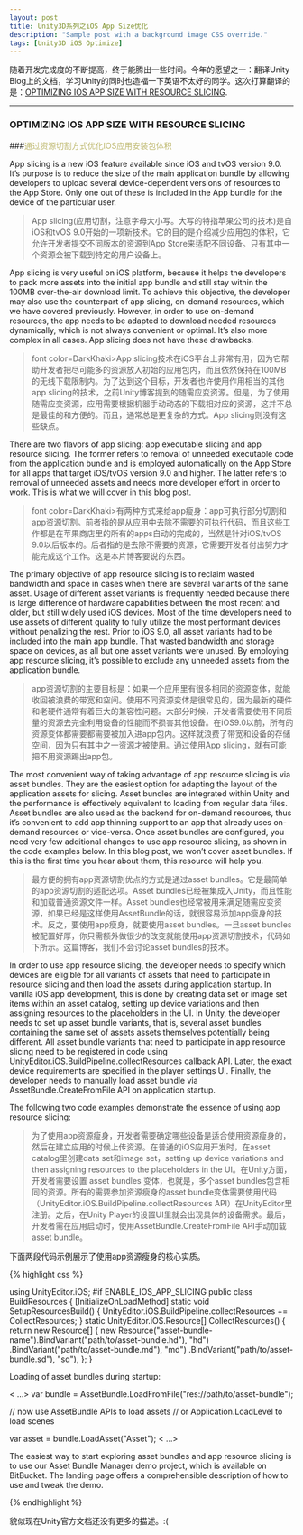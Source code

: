```yaml
---
layout: post
title: Unity3D系列之iOS App Size优化
description: "Sample post with a background image CSS override."
tags: [Unity3D iOS Optimize]
---
```

随着开发完成度的不断提高，终于能腾出一些时间。今年的愿望之一：翻译Unity Blog上的文档，学习Unity的同时也造福一下英语不太好的同学。这次打算翻译的是：[OPTIMIZING IOS APP SIZE WITH RESOURCE SLICING].

--------------
### OPTIMIZING IOS APP SIZE WITH RESOURCE SLICING


###<font color=DarkKhaki>通过资源切割方式优化IOS应用安装包体积</font>

App slicing is a new iOS feature available since iOS and tvOS version 9.0. It’s purpose is to reduce the size of the main application bundle by allowing developers to upload several device-dependent versions of resources to the App Store. Only one out of these is included in the App bundle for the device of the particular user.

>App slicing(应用切割，注意字母大小写。大写的特指苹果公司的技术)是自iOS和tvOS 9.0开始的一项新技术。它的目的是介绍减少应用包的体积，它允许开发者提交不同版本的资源到App Store来适配不同设备。只有其中一个资源会被下载到特定的用户设备上。

App slicing is very useful on iOS platform, because it helps the developers to pack more assets into the initial app bundle and still stay within the 100MB over-the-air download limit. To achieve this objective, the developer may also use the counterpart of app slicing, on-demand resources, which we have covered previously. However, in order to use on-demand resources, the app needs to be adapted to download needed resources dynamically, which is not always convenient or optimal. It’s also more complex in all cases. App slicing does not have these drawbacks.

>font color=DarkKhaki>App slicing技术在iOS平台上非常有用，因为它帮助开发者把尽可能多的资源放入初始的应用包内，而且依然保持在100MB的无线下载限制内。为了达到这个目标，开发者也许使用作用相当的其他app slicing的技术，之前Unity博客提到的随需应变资源。但是，为了使用随需应变资源，应用需要根据机器手动动态的下载相对应的资源，这并不总是最佳的和方便的。而且，通常总是更复杂的方式。App slicing则没有这些缺点。

There are two flavors of app slicing: app executable slicing and app resource slicing. The former refers to removal of unneeded executable code from the application bundle and is employed automatically on the App Store for all apps that target iOS/tvOS version 9.0 and higher. The latter refers to removal of unneeded assets and needs more developer effort in order to work. This is what we will cover in this blog post.

>font color=DarkKhaki>有两种方式来给app瘦身：app可执行部分切割和app资源切割。前者指的是从应用中去除不需要的可执行代码，而且这些工作都是在苹果商店里的所有的apps自动的完成的，当然是针对iOS/tvOS 9.0以后版本的。后者指的是去除不需要的资源，它需要开发者付出努力才能完成这个工作。这是本片博客要说的东西。

The primary objective of app resource slicing is to reclaim wasted bandwidth and space in cases when there are several variants of the same asset. Usage of different asset variants is frequently needed because there is large difference of hardware capabilities between the most recent and older, but still widely used iOS devices. Most of the time developers need to use assets of different quality to fully utilize the most performant devices without penalizing the rest. Prior to iOS 9.0, all asset variants had to be included into the main app bundle. That wasted bandwidth and storage space on devices, as all but one asset variants were unused. By employing app resource slicing, it’s possible to exclude any unneeded assets from the application bundle.

>app资源切割的主要目标是：如果一个应用里有很多相同的资源变体，就能收回被浪费的带宽和空间。使用不同资源变体是很常见的，因为最新的硬件和老硬件通常有着巨大的兼容性问题。大部分时候，开发者需要使用不同质量的资源去完全利用设备的性能而不损害其他设备。在iOS9.0以前，所有的资源变体都需要都需要被加入进app包内。这样就浪费了带宽和设备的存储空间，因为只有其中之一资源才被使用。通过使用App slicing，就有可能把不用资源踢出app包。

The most convenient way of taking advantage of app resource slicing is via asset bundles. They are the easiest option for adapting the layout of the application assets for slicing. Asset bundles are integrated within Unity and the performance is effectively equivalent to loading from regular data files. Asset bundles are also used as the backend for on-demand resources, thus it’s convenient to add app thinning support to an app that already uses on-demand resources or vice-versa. Once asset bundles are configured, you need very few additional changes to use app resource slicing, as shown in the code examples below. In this blog post, we won’t cover asset bundles. If this is the first time you hear about them, this resource will help you.

>最方便的拥有app资源切割优点的方式是通过asset bundles。它是最简单的app资源切割的适配选项。Asset bundles已经被集成入Unity，而且性能和加载普通资源文件一样。Asset bundles也经常被用来满足随需应变资源，如果已经是这样使用AssetBundle的话，就很容易添加app瘦身的技术。反之，要使用app瘦身，就要使用asset bundles。一旦asset bundles被配置好厚，你只需额外做很少的改变就能使用app资源切割技术，代码如下所示。这篇博客，我们不会讨论asset bundles的技术。

In order to use app resource slicing, the developer needs to specify which devices are eligible for all variants of assets that need to participate in resource slicing and then load the assets during application startup. In vanilla iOS app development, this is done by creating data set or image set items within an asset catalog, setting up device variations and then assigning resources to the placeholders in the UI. In Unity, the developer needs to set up asset bundle variants, that is, several asset bundles containing the same set of assets assets themselves potentially being different. All asset bundle variants that need to participate in app resource slicing need to be registered in code using UnityEditor.iOS.BuildPipeline.collectResources callback API. Later, the exact device requirements are specified in the player settings UI. Finally, the developer needs to manually load asset bundle via AssetBundle.CreateFromFile API on application startup.

The following two code examples demonstrate the essence of using app resource slicing:

>为了使用app资源瘦身，开发者需要确定哪些设备是适合使用资源瘦身的，然后在建立应用的时候上传资源。在普通的iOS应用开发时，在asset catalog里创建data set和image set，setting up device variations and then assigning resources to the placeholders in the UI。在Unity方面，开发者需要设置 asset bundles 变体，也就是，多个asset bundles包含相同的资源。所有的需要参加资源瘦身的asset bundle变体需要使用代码（UnityEditor.iOS.BuildPipeline.collectResources API）在UnityEditor里注册。之后，在Unity Player的设置UI里就会出现具体的设备需求。最后，开发者需在应用启动时，使用AssetBundle.CreateFromFile API手动加载asset bundle。

下面两段代码示例展示了使用app资源瘦身的核心实质。

{% highlight css %}

using UnityEditor.iOS;
#if ENABLE_IOS_APP_SLICING
public class BuildResources
{
 [InitializeOnLoadMethod]
 static void SetupResourcesBuild()
 {
   UnityEditor.iOS.BuildPipeline.collectResources += CollectResources;
 }
 static UnityEditor.iOS.Resource[] CollectResources()
 {
  return new Resource[] {
    new Resource("asset-bundle-name").BindVariant("path/to/asset-bundle.hd"), "hd")
                                     .BindVariant("path/to/asset-bundle.md"), "md")
                                     .BindVariant("path/to/asset-bundle.sd"), "sd"),
  };
 }

Loading of asset bundles during startup:


< ...>
var bundle = AssetBundle.LoadFromFile("res://path/to/asset-bundle");

// now use AssetBundle APIs to load assets
// or Application.LoadLevel to load scenes

var asset = bundle.LoadAsset("Asset");
< ...>

The easiest way to start exploring asset bundles and app resource slicing is to use our Asset Bundle Manager demo project, which is available on BitBucket. The landing page offers a comprehensible description of how to use and tweak the demo.


{% endhighlight %}

貌似现在Unity官方文档还没有更多的描述。:(

[OPTIMIZING IOS APP SIZE WITH RESOURCE SLICING]:http://blogs.unity3d.com/cn/2015/12/28/optimizing-ios-app-size-with-resource-slicing/

